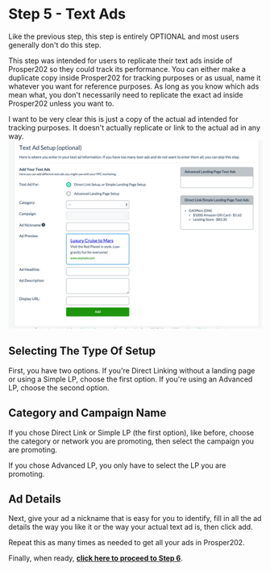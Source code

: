 # Step 5 - Text Ads

Like the previous step, this step is entirely OPTIONAL and most users generally don't do this step. 

This step was intended for users to replicate their text ads inside of Prosper202 so they could track its performance. You can either make a duplicate copy inside Prosper202 for tracking purposes or as usual, name it whatever you want for reference purposes. As long as you know which ads mean what, you don't necessarily need to replicate the exact ad inside Prosper202 unless you want to.

I want to be very clear this is just a copy of the actual ad intended for tracking purposes. It doesn't actually replicate or link to the actual ad in any way.
![Screen Shot 2015-12-02 at 3.55.44 PM.png](../images/step-5-1.png)
## Selecting The Type Of Setup

First, you have two options. If you're Direct Linking without a landing page or using a Simple LP, choose the first option. If you're using an Advanced LP, choose the second option.

## Category and Campaign Name

If you chose Direct Link or Simple LP (the first option), like before, choose the category or network you are promoting, then select the campaign you are promoting.

If you chose Advanced LP, you only have to select the LP you are promoting.

## Ad Details

Next, give your ad a nickname that is easy for you to identify, fill in all the ad details the way you like it or the way your actual text ad is, then click add.

Repeat this as many times as needed to get all your ads in Prosper202.

Finally, when ready, **[click here to proceed to Step 6](07-step-6.md)**.
